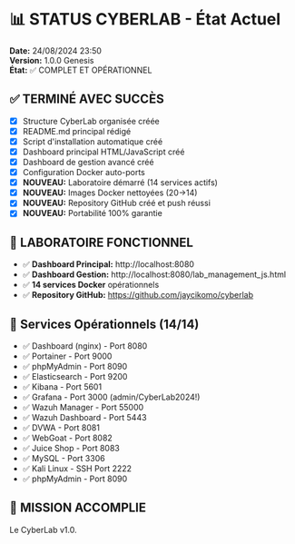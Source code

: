 # 📊 STATUS CYBERLAB - État Actuel

**Date:** 24/08/2024 23:50  
**Version:** 1.0.0 Genesis  
**État:** ✅ COMPLET ET OPÉRATIONNEL  

## ✅ TERMINÉ AVEC SUCCÈS
- [x] Structure CyberLab organisée créée
- [x] README.md principal rédigé  
- [x] Script d'installation automatique créé
- [x] Dashboard principal HTML/JavaScript créé
- [x] Dashboard de gestion avancé créé
- [x] Configuration Docker auto-ports
- [x] **NOUVEAU:** Laboratoire démarré (14 services actifs)
- [x] **NOUVEAU:** Images Docker nettoyées (20→14)
- [x] **NOUVEAU:** Repository GitHub créé et push réussi
- [x] **NOUVEAU:** Portabilité 100% garantie

## 🎯 LABORATOIRE FONCTIONNEL
- ✅ **Dashboard Principal:** http://localhost:8080
- ✅ **Dashboard Gestion:** http://localhost:8080/lab_management_js.html
- ✅ **14 services Docker** opérationnels
- ✅ **Repository GitHub:** https://github.com/jaycikomo/cyberlab

## 🐳 Services Opérationnels (14/14)
- ✅ Dashboard (nginx) - Port 8080
- ✅ Portainer - Port 9000  
- ✅ phpMyAdmin - Port 8090
- ✅ Elasticsearch - Port 9200
- ✅ Kibana - Port 5601
- ✅ Grafana - Port 3000 (admin/CyberLab2024!)
- ✅ Wazuh Manager - Port 55000
- ✅ Wazuh Dashboard - Port 5443
- ✅ DVWA - Port 8081
- ✅ WebGoat - Port 8082
- ✅ Juice Shop - Port 8083
- ✅ MySQL - Port 3306
- ✅ Kali Linux - SSH Port 2222
- ✅ phpMyAdmin - Port 8090

## 🎉 MISSION ACCOMPLIE
Le CyberLab v1.0.

